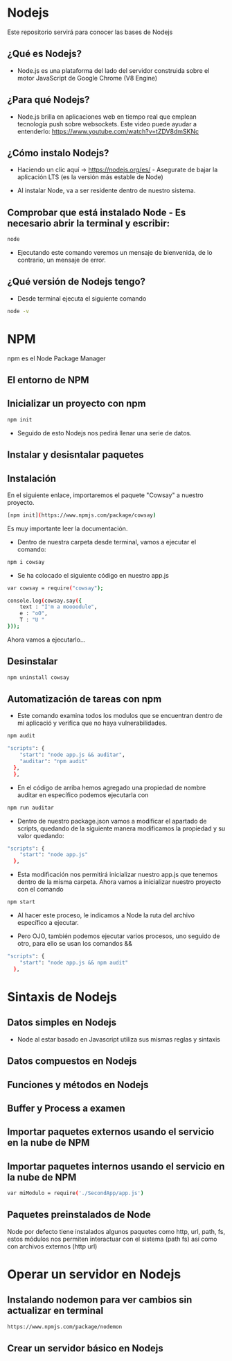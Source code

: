 # Nodejs

Este repositorio servirá para conocer las bases de Nodejs

## ¿Qué es Nodejs?
- Node.js es una plataforma del lado del servidor construida sobre el motor JavaScript de Google Chrome (V8 Engine)


## ¿Para qué Nodejs?
- Node.js brilla en aplicaciones web en tiempo real que emplean tecnología push sobre websockets. Este video puede ayudar a entenderlo: https://www.youtube.com/watch?v=tZDV8dmSKNc

## ¿Cómo instalo Nodejs?
- Haciendo un clic aquí → https://nodejs.org/es/ - Asegurate de bajar la aplicación LTS (es la versión más estable de Node)

- Al instalar Node, va a ser residente dentro de nuestro sistema.

## Comprobar que está instalado Node - Es necesario abrir la terminal y escribir:
```bash
node
```
- Ejecutando este comando veremos un mensaje de bienvenida, de lo contrario, un mensaje de error.

## ¿Qué versión de Nodejs tengo?
- Desde terminal ejecuta el siguiente comando
```bash
node -v
```

# NPM
npm es el Node Package Manager

## El entorno de NPM

## Inicializar un proyecto con npm
```bash
npm init
```
- Seguido de esto Nodejs nos pedirá llenar una serie de datos.

## Instalar y desisntalar paquetes

## Instalación
En el siguiente enlace, importaremos el paquete "Cowsay" a nuestro proyecto.
```bash
[npm init](https://www.npmjs.com/package/cowsay)
```
Es muy importante leer la documentación.
- Dentro de nuestra carpeta desde terminal, vamos a ejecutar el comando:
```bash
npm i cowsay
```

- Se ha colocado el siguiente código en nuestro app.js
```bash
var cowsay = require("cowsay");

console.log(cowsay.say({
    text : "I'm a moooodule",
    e : "oO",
    T : "U "
}));
```
Ahora vamos a ejecutarlo...

## Desinstalar
```bash
npm uninstall cowsay
```

## Automatización de tareas con npm
- Este comando examina todos los modulos que se encuentran dentro de mi aplicació y verifica que no haya vulnerabilidades.
```bash
npm audit
```
```bash
"scripts": {
    "start": "node app.js && auditar",
    "auditar": "npm audit"
  },
  },
```
- En el código de arriba hemos agregado una propiedad de nombre auditar en específico podemos ejecutarla con
```bash
npm run auditar
```

- Dentro de nuestro package.json vamos a modificar el apartado de scripts, quedando de la siguiente manera modificamos la propiedad y su valor quedando:
```bash
"scripts": {
    "start": "node app.js"
  },
```
- Esta modificación nos permitirá inicializar nuestro app.js que tenemos dentro de la misma carpeta. Ahora vamos a inicializar nuestro proyecto con el comando
```bash
npm start
```
- Al hacer este proceso, le indicamos a Node la ruta del archivo específico a ejecutar.

- Pero OJO, también podemos ejecutar varios procesos, uno seguido de otro, para ello se usan los comandos &&
```bash
"scripts": {
    "start": "node app.js && npm audit"
  },
```

# Sintaxis de Nodejs
## Datos simples en Nodejs
- Node al estar basado en Javascript utiliza sus mismas reglas y sintaxis

## Datos compuestos en Nodejs

## Funciones y métodos en Nodejs

## Buffer y Process a examen

## Importar paquetes externos usando el servicio en la nube de NPM

## Importar paquetes internos usando el servicio en la nube de NPM
```bash
var miModulo = require('./SecondApp/app.js')
```

## Paquetes preinstalados de Node
Node por defecto tiene instalados algunos paquetes como http, url, path, fs, estos módulos nos permiten interactuar con el sistema (path fs) así como con archivos externos (http url)

# Operar un servidor en Nodejs

## Instalando nodemon para ver cambios sin actualizar en terminal
```bash
https://www.npmjs.com/package/nodemon
```

## Crear un servidor básico en Nodejs

## 